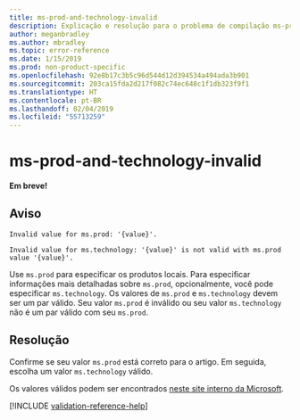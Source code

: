 ```yaml
---
title: ms-prod-and-technology-invalid
description: Explicação e resolução para o problema de compilação ms-prod-and-technology-invalid de Docs
author: meganbradley
ms.author: mbradley
ms.topic: error-reference
ms.date: 1/15/2019
ms.prod: non-product-specific
ms.openlocfilehash: 92e8b17c3b5c96d544d12d394534a494ada3b901
ms.sourcegitcommit: 203ca15fda2d217f082c74ec648c1f1db323f9f1
ms.translationtype: HT
ms.contentlocale: pt-BR
ms.lasthandoff: 02/04/2019
ms.locfileid: "55713259"
---
```

# <a name="ms-prod-and-technology-invalid"></a>ms-prod-and-technology-invalid

**Em breve!**

## <a name="warning"></a>Aviso

`Invalid value for ms.prod: '{value}'.`

`Invalid value for ms.technology: '{value}' is not valid with ms.prod value '{value}'.`

Use `ms.prod` para especificar os produtos locais. Para especificar informações mais detalhadas sobre `ms.prod`, opcionalmente, você pode especificar `ms.technology`. Os valores de `ms.prod` e `ms.technology` devem ser um par válido. Seu valor `ms.prod` é inválido ou seu valor `ms.technology` não é um par válido com seu `ms.prod`.

## <a name="resolution"></a>Resolução

Confirme se seu valor `ms.prod` está correto para o artigo. Em seguida, escolha um valor `ms.technology` válido.

Os valores válidos podem ser encontrados [neste site interno da Microsoft](https://docsmetadatatool.azurewebsites.net/whitelists).

<!-- Can we link to whitelist externally? -->

<!--make sure to add this file to your includes folder and verify the path-->
[!INCLUDE [validation-reference-help](includes/validation-reference-help.md)]
